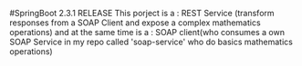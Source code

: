 #SpringBoot 2.3.1 RELEASE
This porject is a :
REST Service (transform responses from a SOAP Client and expose a complex mathematics operations)
and at the same time is a :
SOAP client(who consumes a own SOAP Service in my repo called 'soap-service' who do basics mathematics operations)

